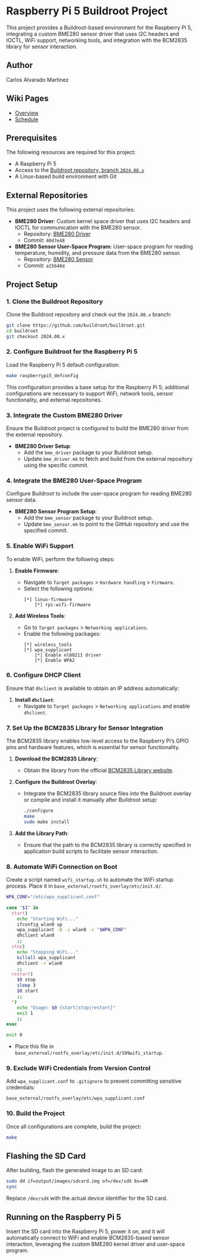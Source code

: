 # Raspberry Pi 5 Buildroot Project

This project provides a Buildroot-based environment for the Raspberry Pi 5, integrating a custom BME280 sensor driver that uses I2C headers and IOCTL, WiFi support, networking tools, and integration with the BCM2835 library for sensor interaction.

## Author

Carlos Alvarado Martinez

## Wiki Pages

- [Overview](https://github.com/cu-ecen-aeld/final-project-calvarado2004/wiki)
- [Schedule](https://github.com/cu-ecen-aeld/final-project-calvarado2004/wiki/Schedule)

## Prerequisites

The following resources are required for this project:
- A Raspberry Pi 5
- Access to the [Buildroot repository, branch `2024.08.x`](https://github.com/buildroot/buildroot/tree/2024.08.x)
- A Linux-based build environment with Git

## External Repositories

This project uses the following external repositories:

- **BME280 Driver**: Custom kernel space driver that uses I2C headers and IOCTL for communication with the BME280 sensor.
  - Repository: [BME280 Driver](https://github.com/calvarado2004/bme280-driver)
  - Commit: `40d7e48`
- **BME280 Sensor User-Space Program**: User-space program for reading temperature, humidity, and pressure data from the BME280 sensor.
  - Repository: [BME280 Sensor](https://github.com/calvarado2004/bme280-sensor)
  - Commit: `a15648d`

## Project Setup

### 1. Clone the Buildroot Repository

Clone the Buildroot repository and check out the `2024.08.x` branch:

```bash
git clone https://github.com/buildroot/buildroot.git
cd buildroot
git checkout 2024.08.x
```

### 2. Configure Buildroot for the Raspberry Pi 5

Load the Raspberry Pi 5 default configuration:

```bash
make raspberrypi5_defconfig
```

This configuration provides a base setup for the Raspberry Pi 5; additional configurations are necessary to support WiFi, network tools, sensor functionality, and external repositories.

### 3. Integrate the Custom BME280 Driver

Ensure the Buildroot project is configured to build the BME280 driver from the external repository.

- **BME280 Driver Setup**:
  - Add the `bme_driver` package to your Buildroot setup.
  - Update `bme_driver.mk` to fetch and build from the external repository using the specific commit.

### 4. Integrate the BME280 User-Space Program

Configure Buildroot to include the user-space program for reading BME280 sensor data.

- **BME280 Sensor Program Setup**:
  - Add the `bme_sensor` package to your Buildroot setup.
  - Update `bme_sensor.mk` to point to the GitHub repository and use the specified commit.

### 5. Enable WiFi Support

To enable WiFi, perform the following steps:

1. **Enable Firmware**:
    - Navigate to `Target packages` > `Hardware handling` > `Firmware`.
    - Select the following options:
      ```
      [*] linux-firmware
          [*] rpi-wifi-firmware
      ```

2. **Add Wireless Tools**:
    - Go to `Target packages` > `Networking applications`.
    - Enable the following packages:
      ```
      [*] wireless_tools
      [*] wpa_supplicant
          [*] Enable nl80211 driver
          [*] Enable WPA2
      ```

### 6. Configure DHCP Client

Ensure that `dhclient` is available to obtain an IP address automatically:

1. **Install `dhclient`**:
    - Navigate to `Target packages` > `Networking applications` and enable `dhclient`.

### 7. Set Up the BCM2835 Library for Sensor Integration

The BCM2835 library enables low-level access to the Raspberry Pi’s GPIO pins and hardware features, which is essential for sensor functionality.

1. **Download the BCM2835 Library**:
    - Obtain the library from the official [BCM2835 Library website](https://www.airspayce.com/mikem/bcm2835/).

2. **Configure the Buildroot Overlay**:
    - Integrate the BCM2835 library source files into the Buildroot overlay or compile and install it manually after Buildroot setup:
      ```bash
      ./configure
      make
      sudo make install
      ```

3. **Add the Library Path**:
    - Ensure that the path to the BCM2835 library is correctly specified in application build scripts to facilitate sensor interaction.

### 8. Automate WiFi Connection on Boot

Create a script named `wifi_startup.sh` to automate the WiFi startup process. Place it in `base_external/rootfs_overlay/etc/init.d/`.

```bash
WPA_CONF="/etc/wpa_supplicant.conf"

case "$1" in
  start)
    echo "Starting WiFi..."
    ifconfig wlan0 up
    wpa_supplicant -B -i wlan0 -c "$WPA_CONF"
    dhclient wlan0
    ;;
  stop)
    echo "Stopping WiFi..."
    killall wpa_supplicant
    dhclient -r wlan0
    ;;
  restart)
    $0 stop
    sleep 3
    $0 start
    ;;
  *)
    echo "Usage: $0 {start|stop|restart}"
    exit 1
    ;;
esac

exit 0
```

- Place this file in `base_external/rootfs_overlay/etc/init.d/S99wifi_startup`.

### 9. Exclude WiFi Credentials from Version Control

Add `wpa_supplicant.conf` to `.gitignore` to prevent committing sensitive credentials:

```plaintext
base_external/rootfs_overlay/etc/wpa_supplicant.conf
```

### 10. Build the Project

Once all configurations are complete, build the project:

```bash
make
```

## Flashing the SD Card

After building, flash the generated image to an SD card:

```bash
sudo dd if=output/images/sdcard.img of=/dev/sdX bs=4M
sync
```

Replace `/dev/sdX` with the actual device identifier for the SD card.

## Running on the Raspberry Pi 5

Insert the SD card into the Raspberry Pi 5, power it on, and it will automatically connect to WiFi and enable BCM2835-based sensor interaction, leveraging the custom BME280 kernel driver and user-space program.
